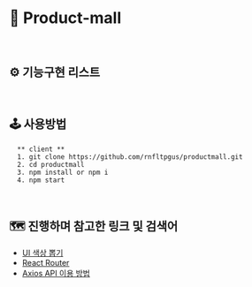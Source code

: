 # 📝 Product-mall

<br/>

## ⚙️ 기능구현 리스트

<br/>

## 🕹 사용방법
```
  ** client **
  1. git clone https://github.com/rnfltpgus/productmall.git
  2. cd productmall
  3. npm install or npm i
  4. npm start
```

<br/>

## 🗺 진행하며 참고한 링크 및 검색어
- [UI 색상 뽑기](https://coolors.co/ff7900-f7a15a-696969-939393-feb77b)
- [React Router](https://reactrouter.com/en/main)
- [Axios API 이용 방법](https://axios-http.com/kr/docs/req_config)

